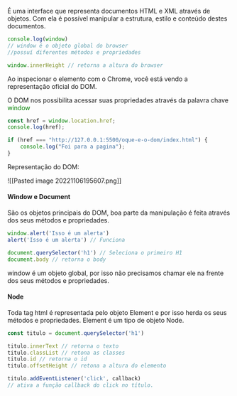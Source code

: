 É uma interface que representa documentos HTML e XML através de objetos. Com ela é possível manipular a estrutura, estilo e conteúdo destes documentos.

~~~ JavaScript
console.log(window)
// window é o objeto global do browser
//possuí diferentes métodos e propriedades

window.innerHeight // retorna a altura do browser
~~~

Ao inspecionar o elemento com o Chrome, você está vendo a representação oficial do DOM.

O DOM nos possibilita acessar suas propriedades através da palavra chave <span style="color:green">window</span>

~~~ JavaScript
const href = window.location.href;
console.log(href);

if (href === "http://127.0.0.1:5500/oque-e-o-dom/index.html") {
	console.log("Foi para a pagina");
}
~~~

Representação do DOM:

![[Pasted image 20221106195607.png]]


#### Window e Document

São os objetos principais do DOM, boa parte da manipulação é feita através dos seus métodos e propriedades.

~~~ JavaScript
window.alert('Isso é um alerta')
alert('Isso é um alerta') // Funciona

document.querySelector('h1') // Seleciona o primeiro H1
document.body // retorna o body

~~~

window é um objeto global, por isso não precisamos chamar ele na frente dos seus métodos e propriedades.


#### Node
Toda tag html é representada pelo objeto Element e por isso herda os seus métodos e propriedades. Element é um tipo de objeto Node.

~~~ JavaScript
const titulo = document.querySelector('h1')

titulo.innerText // retorna o texto
titulo.classList // retona as classes
titulo.id // retorna o id
titulo.offsetHeight // retona a altura do elemento

titulo.addEventListener('click', callback)
// ativa a função callback do click no título.
~~~

